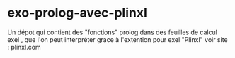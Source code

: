 # exo-prolog-avec-plinxl
Un dépot qui contient des "fonctions" prolog dans des feuilles de calcul exel , que l'on peut interpréter grace à l'extention pour exel "Plinxl" voir site : plinxl.com
